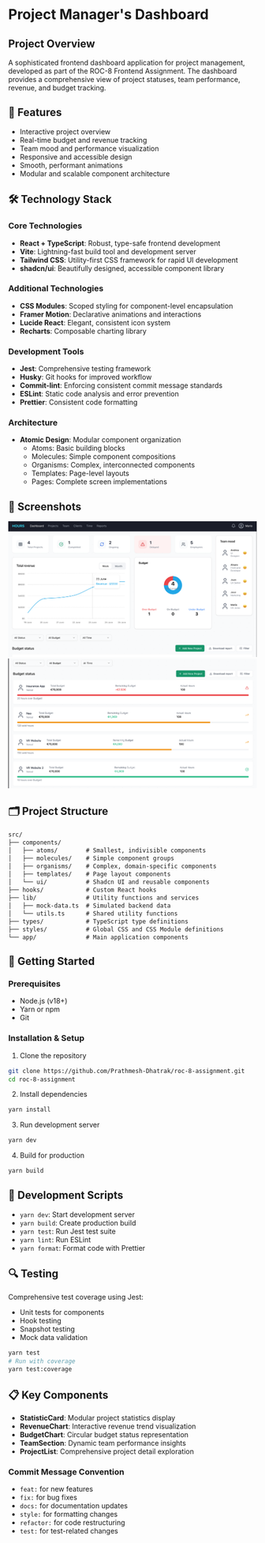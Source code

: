 # Project Manager's Dashboard

## Project Overview

A sophisticated frontend dashboard application for project management, developed as part of the ROC-8 Frontend Assignment. The dashboard provides a comprehensive view of project statuses, team performance, revenue, and budget tracking.

## 🚀 Features

- Interactive project overview
- Real-time budget and revenue tracking
- Team mood and performance visualization
- Responsive and accessible design
- Smooth, performant animations
- Modular and scalable component architecture

## 🛠 Technology Stack

### Core Technologies
- **React + TypeScript**: Robust, type-safe frontend development
- **Vite**: Lightning-fast build tool and development server
- **Tailwind CSS**: Utility-first CSS framework for rapid UI development
- **shadcn/ui**: Beautifully designed, accessible component library

### Additional Technologies
- **CSS Modules**: Scoped styling for component-level encapsulation
- **Framer Motion**: Declarative animations and interactions
- **Lucide React**: Elegant, consistent icon system
- **Recharts**: Composable charting library

### Development Tools
- **Jest**: Comprehensive testing framework
- **Husky**: Git hooks for improved workflow
- **Commit-lint**: Enforcing consistent commit message standards
- **ESLint**: Static code analysis and error prevention
- **Prettier**: Consistent code formatting

### Architecture
- **Atomic Design**: Modular component organization
  - Atoms: Basic building blocks
  - Molecules: Simple component compositions
  - Organisms: Complex, interconnected components
  - Templates: Page-level layouts
  - Pages: Complete screen implementations

## 📸 Screenshots
![alt text](image.png)
![alt text](image-1.png)

## 🗂 Project Structure

```
src/
├── components/
│   ├── atoms/        # Smallest, indivisible components
│   ├── molecules/    # Simple component groups
│   ├── organisms/    # Complex, domain-specific components
│   ├── templates/    # Page layout components
│   └── ui/           # Shadcn UI and reusable components
├── hooks/            # Custom React hooks
├── lib/              # Utility functions and services
│   ├── mock-data.ts  # Simulated backend data
│   └── utils.ts      # Shared utility functions
├── types/            # TypeScript type definitions
├── styles/           # Global CSS and CSS Module definitions
└── app/              # Main application components
```

## 🚦 Getting Started

### Prerequisites

- Node.js (v18+)
- Yarn or npm
- Git

### Installation & Setup

1. Clone the repository
```bash
git clone https://github.com/Prathmesh-Dhatrak/roc-8-assignment.git
cd roc-8-assignment
```

2. Install dependencies
```bash
yarn install
```

3. Run development server
```bash
yarn dev
```

4. Build for production
```bash
yarn build
```

## 🧪 Development Scripts

- `yarn dev`: Start development server
- `yarn build`: Create production build
- `yarn test`: Run Jest test suite
- `yarn lint`: Run ESLint
- `yarn format`: Format code with Prettier

## 🔍 Testing

Comprehensive test coverage using Jest:
- Unit tests for components
- Hook testing
- Snapshot testing
- Mock data validation

```bash
yarn test
# Run with coverage
yarn test:coverage
```

## 📋 Key Components

- **StatisticCard**: Modular project statistics display
- **RevenueChart**: Interactive revenue trend visualization
- **BudgetChart**: Circular budget status representation
- **TeamSection**: Dynamic team performance insights
- **ProjectList**: Comprehensive project detail exploration


### Commit Message Convention
- `feat:` for new features
- `fix:` for bug fixes
- `docs:` for documentation updates
- `style:` for formatting changes
- `refactor:` for code restructuring
- `test:` for test-related changes
